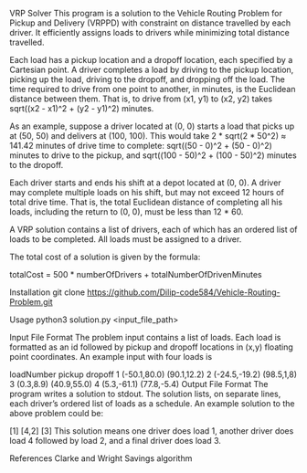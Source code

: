 VRP Solver
This program is a solution to the Vehicle Routing Problem for Pickup and Delivery (VRPPD) with constraint on distance travelled by each driver. It efficiently assigns loads to drivers while minimizing total distance travelled.

Each load has a pickup location and a dropoff location, each specified by a Cartesian point. A driver completes a load by driving to the pickup location, picking up the load, driving to the dropoff, and dropping off the load. The time required to drive from one point to another, in minutes, is the Euclidean distance between them. That is, to drive from (x1, y1) to (x2, y2) takes sqrt((x2 - x1)^2 + (y2 - y1)^2) minutes.

As an example, suppose a driver located at (0, 0) starts a load that picks up at (50, 50) and delivers at (100, 100). This would take 2 * sqrt(2 * 50^2) ≈ 141.42 minutes of drive time to complete: sqrt((50 - 0)^2 + (50 - 0)^2) minutes to drive to the pickup, and sqrt((100 - 50)^2 + (100 - 50)^2) minutes to the dropoff.

Each driver starts and ends his shift at a depot located at (0, 0). A driver may complete multiple loads on his shift, but may not exceed 12 hours of total drive time. That is, the total Euclidean distance of completing all his loads, including the return to (0, 0), must be less than 12 * 60.

A VRP solution contains a list of drivers, each of which has an ordered list of loads to be completed. All loads must be assigned to a driver.

The total cost of a solution is given by the formula:

totalCost = 500 * numberOfDrivers + totalNumberOfDrivenMinutes


Installation
git clone https://github.com/Dilip-code584/Vehicle-Routing-Problem.git

Usage
python3 solution.py <input_file_path>

Input File Format
The problem input contains a list of loads. Each load is formatted as an id followed by pickup and dropoff locations in (x,y) floating point coordinates. An example input with four loads is

loadNumber pickup dropoff
1 (-50.1,80.0) (90.1,12.2)
2 (-24.5,-19.2) (98.5,1,8)
3 (0.3,8.9) (40.9,55.0)
4 (5.3,-61.1) (77.8,-5.4)
Output File Format
The program writes a solution to stdout. The solution lists, on separate lines, each driver’s ordered list of loads as a schedule. An example solution to the above problem could be:

[1]
[4,2]
[3]
This solution means one driver does load 1, another driver does load 4 followed by load 2, and a final driver does load 3.

References
Clarke and Wright Savings algorithm


